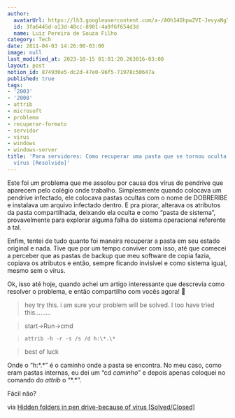 ```yaml
---
author:
  avatarUrl: https://lh3.googleusercontent.com/a-/AOh14GhpwZVI-JevyaNgTdlrOT6YN20cI6V9Kxtq38Ij8AQ=s100
  id: 3fa6445d-a13d-40cc-8901-4a9f6f654d3d
  name: Luiz Pereira de Souza Filho
category: Tech
date: 2011-04-03 14:26:00-03:00
image: null
last_modified_at: 2023-10-15 01:01:20.263016-03:00
layout: post
notion_id: 874930e5-dc2d-47e0-96f5-71978c50647a
published: true
tags:
- '2003'
- '2008'
- attrib
- microsoft
- problema
- recuperar-formato
- servidor
- virus
- windows
- windows-server
title: 'Para servidores: Como recuperar uma pasta que se tornou oculta por causa de
  vírus [Resolvido]'
---
```


Este foi um problema que me assolou por causa dos vírus de pendrive que aparecem pelo colégio onde trabalho. Simplesmente quando colocava um pendrive infectado, ele colocava pastas ocultas com o nome de DOBRERIBE e instalava um arquivo infectado dentro. E pra piorar, alterava os atributos da pasta compartilhada, deixando ela oculta e como “pasta de sistema”, provavelmente para explorar alguma falha do sistema operacional referente a tal.

Enfim, tentei de tudo quanto foi maneira recuperar a pasta em seu estado original e nada. Tive que por um tempo conviver com isso, até que comecei a perceber que as pastas de backup que meu software de copia fazia, copiava os atributos e então, sempre ficando invisível e como sistema igual, mesmo sem o vírus.

Ok, isso até hoje, quando achei um artigo interessante que descrevia como resolver o problema, e então compartilho com vocês agora! 🙂

> hey try this. i am sure your problem will be solved. I too have tried this.........

>

> start->Run->cmd

>

> `attrib -h -r -s /s /d h:\*.\*`

>

> best of luck

Onde o “h:\*.\*” é o caminho onde a pasta se encontra. No meu caso, como eram pastas internas, eu dei um “cd *caminho*” e depois apenas coloquei no comando do *attrib* o “\*.\*”.

Fácil não?

via [Hidden folders in pen drive-because of virus [Solved/Closed]](http://en.kioskea.net/forum/affich-220814-hidden-folders-in-pen-drive-because-of-virus)

